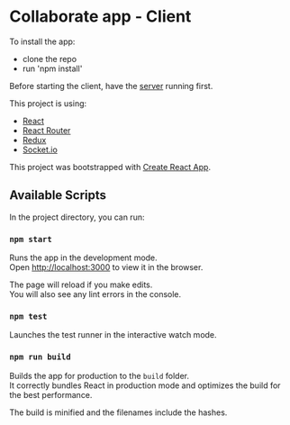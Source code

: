 # Collaborate app - Client
 
To install the app:
- clone the repo
- run 'npm install'

Before starting the client, have the [server](https://github.com/adrien-forest/collaborate-server) running first.

This project is using:
- [React](https://reactjs.org/)
- [React Router](https://reacttraining.com/react-router/)
- [Redux](https://redux.js.org/)
- [Socket.io](https://socket.io/)

This project was bootstrapped with [Create React App](https://github.com/facebook/create-react-app).

## Available Scripts

In the project directory, you can run:

### `npm start`

Runs the app in the development mode.<br>
Open [http://localhost:3000](http://localhost:3000) to view it in the browser.

The page will reload if you make edits.<br>
You will also see any lint errors in the console.

### `npm test`

Launches the test runner in the interactive watch mode.

### `npm run build`

Builds the app for production to the `build` folder.<br>
It correctly bundles React in production mode and optimizes the build for the best performance.

The build is minified and the filenames include the hashes.
